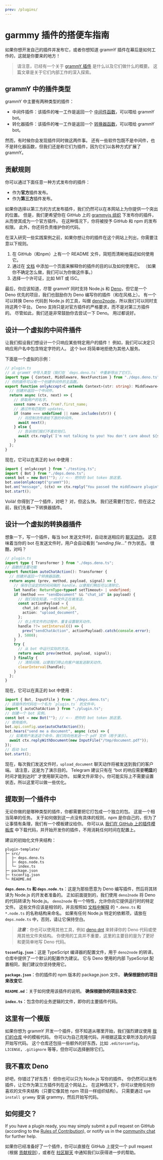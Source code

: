 ```yaml
---
prev: /plugins/
---
```


# garmmy 插件的搭便车指南

如果你想开发自己的插件并发布它，或者你想知道 grammY 插件在幕后是如何工作的，这就是你要来的地方！

> 请注意，已经有一个关于 [grammY 插件](./) 是什么以及它们做什么的概要。
> 这篇文章是关于它们内部工作的深入探索。

## grammY 中的插件类型

grammY 中主要有两种类型的插件：

- 中间件插件：该插件的唯一工作是返回一个 [中间件函数](/zh/guide/middleware.md)，可以喂给 grammY bot。
- 转化器插件：该插件的唯一工作是返回一个 [转换器函数](/zh/advanced/transformers.md)，可以喂给 grammY bot。

然而，有时候你会发现插件同时做这两件事。
还有一些软件包既不是中间件，也不是转化器函数，但我们还是称它们为插件，因为它们以各种方式扩展了 grammY。

## 贡献规则

你可以通过下面任意一种方式发布你的插件：

- 作为**官方**插件发布。
- 作为**第三方**插件发布。

如果你选择以第三方的方式发布插件，我们仍然可以在本网站上为你提供一个突出的位置。
但是，我们更希望你在 GitHub 上的 [grammyjs 组织](https://github.com/grammyjs) 下发布你的插件，从而使其成为一个官方插件。
在这种情况下，你将被授予 GitHub 和 npm 的发布权限。
此外，你还将负责维护你的代码。

在深入研究一些实践案例之前，如果你想让你的插件在这个网站上列出，你需要注意以下规则。

1. 在 GitHub（和npm）上有一个 README 文件，简短而清晰地描述如何使用它。
2. 通过在 [文档](https://github.com/grammyjs/website) 中添加一个页面来解释你的插件的目的以及如何使用它。
   （如果你不确定怎么做，我们可以为你做这件事。）
3. 选择一个许可证，比如 MIT 或 ISC。

最后，你应该知道，尽管 grammY 同时支持 Node.js 和 [Deno](https://deno.land/)，但它是一个 Deno 优先的项目，我们也鼓励你为 Deno 编写你的插件（和在风格上）。
有一个可以转换 Deno 代码到 Node.js 的工具，叫做 [deno2node](https://github.com/wojpawlik/deno2node)，所以我们可以同时支持这两个平台。
Deno 支持只是对官方插件的严格要求，而不是对第三方插件的。
尽管如此，我们还是非常鼓励你去尝试一下 Deno。
用过都说好。

## 设计一个虚拟的中间件插件

让我们假设我们想设计一个只响应某些特定用户的插件！
例如，我们可以决定只响应用户名中包含特定字符的人。
这个 bot 将简单地拒绝为其他人服务。

下面是一个虚拟的示例：

```ts
// plugin.ts
// 从 grammY 中导入类型（我们在 `deps.deno.ts` 中重新导出了它们）。
import type { Context, Middleware, NextFunction } from "./deps.deno.ts";
// 你的插件可以有一个创建中间件的主函数。
export function onlyAccept<C extends Context>(str: string): Middleware<C> {
  // 创建并返回一个中间件。
  return async (ctx, next) => {
    // 获取用户的名字。
    const name = ctx.from?.first_name;
    // 通过所有匹配的 updates。
    if (name === undefined || name.includes(str)) {
      // 将控制流传递给下游的中间件。
      await next();
    } else {
      // 告诉他们我们不喜欢他们。
      await ctx.reply(`I'm not talking to you! You don't care about ${str}!`);
    }
  };
}
```

现在，它可以在真正的 bot 中使用：

```ts
import { onlyAccept } from "./testing.ts";
import { Bot } from "./deps.deno.ts";
const bot = new Bot(""); // <-- 把你的 bot token 放这里。
bot.use(onlyAccept("grammY"));
bot.on("message", (ctx) => ctx.reply("You passed the middleware plugin"));
bot.start();
```

Voilà!
你得到了一个插件，对吧？
对，但这么快。
我们还需要打包它，但在这之前，我们先看一下转换器插件。

## 设计一个虚拟的转换器插件

想象一下，写一个插件，每当 bot 发送文件时，自动发送相应的 [聊天动作](https://core.telegram.org/bots/api#sendchataction)。
这意味着当你的 bot 在发送文件时，用户会自动看到 “_sending file…_” 作为状态。
很酷，对吗？

```ts
// plugin.ts
import type { Transformer } from "./deps.deno.ts";
// 函数的主要功能
export function autoChatAction(): Transformer {
  // 创建并返回一个转换器函数。
  return async (prev, method, payload, signal) => {
    // 保存已设定的时间间隔的 handle，以便我们稍后可以清除它。
    let handle: ReturnType<typeof setTimeout> | undefined;
    if (method === "sendDocument" && "chat_id" in payload) {
      // 我们现在知道，一份文件正在被发送。
      const actionPayload = {
        chat_id: payload.chat_id,
        action: "upload_document",
      };
      // 在上传文件的过程中，重复设置聊天动作。
      handle ??= setInterval(() => {
        prev("sendChatAction", actionPayload).catch(console.error);
      }, 5000);
    }
    try {
      // 从 bot 中运行实际的方法。
      return await prev(method, payload, signal);
    } finally {
      // 清除间隔，以便我们停止向客户端发送聊天动作。
      clearInterval(handle);
    }
  };
}
```

现在，它可以在真正的 bot 中使用：

```ts
import { Bot, InputFile } from "./deps.deno.ts";
// 该插件的代码在一个名为 `plugin.ts` 的文件中。
import { autoChatAction } from "./plugin.ts";
// 创建一个 bot 实例。
const bot = new Bot(""); // <-- 把你的 bot token 放这里。
// 使用插件。
bot.api.config.use(autoChatAction());
bot.hears("send me a document", async (ctx) => {
  // 如果用户发送这个命令，我们将向他发送一个 pdf 文件（用于演示）。
  await ctx.replyWithDocument(new InputFile("/tmp/document.pdf"));
});
// 启动 bot
bot.start();
```

现在，每次我们发送文件时，`upload_document` 聊天动作将被发送到我们的客户端。
请注意，这是为了演示目的。
Telegram 建议只有在 “bot 的响应需要**明显**的时间才能到达时” 才使用聊天动作。
如果文件非常小，你可能实际上不需要设置状态，所以这里可以做一些优化。

## 提取到一个插件中

无论你做的是哪种类型的插件，你都需要把它打包成一个独立的包。
这是一个相当简单的任务。
关于如何做到这一点没有具体的规则，npm 是你自己的，但为了让事情有条理，我们有一个模板建议给你。
你可以从 [我们在 GitHub 上的插件模板库](https://github.com/grammyjs/plugin-template) 中下载代码，并开始开发你的插件，不用消耗任何时间在配置上。

建议的初始化文件夹结构：

```asciiart:no-line-numbers
plugin-template/
├─ src/
│  ├─ deps.deno.ts
│  ├─ deps.node.ts
│  └─ index.ts
├─ package.json
├─ tsconfig.json
└─ README.md
```

**`deps.deno.ts` 和 `deps.node.ts`**：这是为那些愿意为 Deno 编写插件，然后将其转译为 Node.js 的开发者准备的。
正如前面提到的，我们使用 `deno2node` 将 Deno 的代码转译为 Node.js。
`deno2node` 有一个特性，允许你向它提供运行时的特定文件。
这些文件应该是相邻的，并且按照如 [文档中解释](https://github.com/wojpawlik/deno2node#runtime-specific-code) 的 `*.deno.ts` 和 `*.node.ts` 的名称结构来命名。
如果有任何 Node.js 特定的依赖项，请放在 `deps.node.ts` 中，否则，请让它保持空白。

> _**注意**_：你也可以使用其他工具，例如 [deno dnt](https://github.com/denoland/dnt) 来转译你的 Deno 代码或使用其他文件夹结构。
> 你使用的工具并不重要，这里的主要目的是为了更好和更简单地写 Deno 代码。

**`tsconfig.json`**：这是 TypeScript 编译器的配置文件，用于 `deno2node` 的转译。
仓库中提供了一个默认的配置作为建议。
它与 Deno 使用的内部 TypeScript 配置相同，我们建议你坚持使用它。

**`package.json`**：你的插件的 npm 版本的 package.json 文件。
**确保根据你的项目来改变它**.

**`README.md`**：关于如何使用该插件的说明。
**确保根据你的项目来改变它**.

**`index.ts`**：包含你的业务逻辑的文件，即你的主要插件代码。

## 这里有一个模版

如果你想为 grammY 开发一个插件，但不知道从哪里开始，我们强烈建议使用 [我们的仓库](https://github.com/grammyjs/plugin-template) 中的模板代码。
你可以为自己克隆代码，并根据这篇文章所涉及的内容开始写代码。
这个仓库还包括一些额外的好东西，比如 `.editorconfig`，`LICENSE`，`.gitignore` 等等，但你可以选择删除它们。

## 我不喜欢 Deno

好吧，你错过了好东西！
但你也可以只为 Node.js 写你的插件。
你仍然可以发布插件，让它作为第三方插件列在这个网站上。
在这种情况下，你可以使用任何你喜欢的文件夹结构（只要它像其他 npm 项目一样组织结构）。
只需要通过 `npm install grammy` 安装 grammy，然后开始写代码。

## 如何提交？

If you have a plugin ready, you may simply submit a pull request on GitHub (according to the [Rules of Contribution](#rules-of-contribution)), or notify us in the [community chat](https://t.me/grammyjs) for further help.

如果你已经准备好了一个插件，你可以直接在 GitHub 上提交一个 pull request（根据 [贡献规则](#贡献规则)），或者在 [社区聊天](https://t.me/grammyjs) 中通知我们以获得进一步的帮助。
